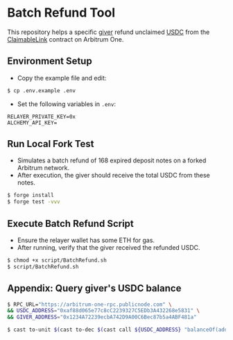 # Batch Refund Tool

This repository helps a specific [giver](https://www.arbiscan.io/address/0x1234A72239ecbA742D9A00C6Bec87b5a4ABF481a) refund unclaimed [USDC](https://www.arbiscan.io/address/0xaf88d065e77c8cC2239327C5EDb3A432268e5831) from the [ClaimableLink](https://www.arbiscan.io/address/0x79EE808918cc91Cca19454206dc7027e4fa4A473) contract on Arbitrum One.

## Environment Setup

- Copy the example file and edit:

```bash
$ cp .env.example .env
```

- Set the following variables in `.env`:

```env
RELAYER_PRIVATE_KEY=0x
ALCHEMY_API_KEY=
```

## Run Local Fork Test

- Simulates a batch refund of 168 expired deposit notes on a forked Arbitrum network.
- After execution, the giver should receive the total USDC from these notes.

```bash
$ forge install
$ forge test -vvv
```

## Execute Batch Refund Script

- Ensure the relayer wallet has some ETH for gas.
- After running, verify that the giver received the refunded USDC.

```bash
$ chmod +x script/BatchRefund.sh
$ script/BatchRefund.sh
```

## Appendix: Query giver's USDC balance

```bash
$ RPC_URL="https://arbitrum-one-rpc.publicnode.com" \
&& USDC_ADDRESS="0xaf88d065e77c8cC2239327C5EDb3A432268e5831" \
&& GIVER_ADDRESS="0x1234A72239ecbA742D9A00C6Bec87b5a4ABF481a"

$ cast to-unit $(cast to-dec $(cast call ${USDC_ADDRESS} "balanceOf(address account)" ${GIVER_ADDRESS} --rpc-url ${RPC_URL})) $(cast call ${USDC_ADDRESS} "function decimals() public view returns (uint8)" --rpc-url ${RPC_URL})
```
